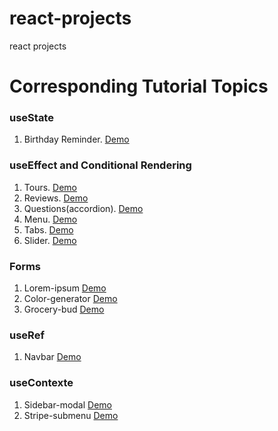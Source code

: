 # react-projects
 react projects
# Corresponding Tutorial Topics
### useState
 1. Birthday Reminder. [Demo](https://birthday-reminder-kilyas.netlify.app/)
### useEffect and Conditional Rendering
 1. Tours. [Demo](https://tours-kilyas.netlify.app/)
 2. Reviews. [Demo](https://reviews-kilyas.netlify.app/)
 3. Questions(accordion). [Demo](https://questions-answers-kilyas.netlify.app/)
 4. Menu. [Demo](https://menu-kilyas.netlify.app/)
 5. Tabs. [Demo](https://tabs-kilyas.netlify.app/)
 6. Slider. [Demo](https://slider-kilyas.netlify.app/)
### Forms 
 1. Lorem-ipsum [Demo](https://lorem-ipsum-kilyas.netlify.app/)
 2. Color-generator [Demo](https://k-ilyas-color-generator.netlify.app/)
 2. Grocery-bud [Demo](https://k-ilyas-grocery-bud.netlify.app/)
### useRef 
 1. Navbar [Demo](https://k-ilyas-navbar.netlify.app/)
### useContexte
 1. Sidebar-modal [Demo](https://k-ilya-sidebar-modal.netlify.app/)
 1. Stripe-submenu [Demo](https://k-ilyas-stripe-submenu.netlify.app/)
